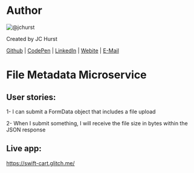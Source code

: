 # Author
![@jchurst](https://avatars0.githubusercontent.com/jchurst?&s=128)

Created by JC Hurst

[Github](https://github.com/jchurst) | [CodePen](http://codepen.io/jchurst/) | [LinkedIn](https://www.linkedin.com/in/jchurst) | [Webite](http://hurstcreative.com/) | [E-Mail](mailto:jchurstmail@gmail.com)

# File Metadata Microservice

## User stories:

1- I can submit a FormData object that includes a file upload

2- When I submit something, I will receive the file size in bytes within the JSON response

## Live app:

https://swift-cart.glitch.me/
